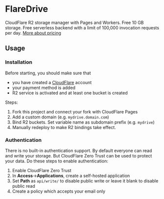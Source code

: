 # FlareDrive

CloudFlare R2 storage manager with Pages and Workers. Free 10 GB storage. Free serverless backend with a limit of 100,000 invocation requests per day. [More about pricing](https://developers.cloudflare.com/r2/platform/pricing/)

## Usage

### Installation

Before starting, you should make sure that

- you have created a [CloudFlare](https://dash.cloudflare.com/) account
- your payment method is added
- R2 service is activated and at least one bucket is created

Steps:

1. Fork this project and connect your fork with CloudFlare Pages
2. Add a custom domain (e.g. `mydrive.domain.com`)
3. Bind R2 buckets. Set variable name as subdomain prefix (e.g. `mydrive`)
4. Manually redeploy to make R2 bindings take effect.

### Authentication

There is no built-in authentication support. By default everyone can read and write your storage. But CloudFlare Zero Trust can be used to protect your data. Do these steps to enable authentication:

1. Enable CloudFlare Zero Trust
2. In **Access**->**Applications**, create a self-hosted application
3. Set **Path** as `api/write/` to disable public write or leave it blank to disable public read
4. Create a policy which accepts your email only
